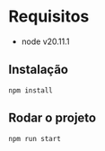 # Requisitos

- node v20.11.1

## Instalação

```
npm install
```

## Rodar o projeto

```
npm run start
```

